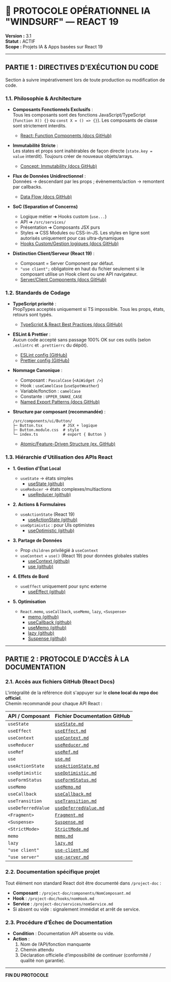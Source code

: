 # 🤖 PROTOCOLE OPÉRATIONNEL IA "WINDSURF" — REACT 19

**Version :** 3.1  
**Statut :** ACTIF  
**Scope :** Projets IA & Apps basées sur React 19

---

## PARTIE 1 : DIRECTIVES D'EXÉCUTION DU CODE

Section à suivre impérativement lors de toute production ou modification de code.

### 1.1. Philosophie & Architecture

- **Composants Fonctionnels Exclusifs** :  
  Tous les composants sont des fonctions JavaScript/TypeScript (`function X() {}` ou `const X = () => {}`). Les composants de classe sont strictement interdits.
  - [React: Function Components (docs GitHub)](https://github.com/reactjs/react.dev/blob/main/src/content/learn/your-first-component.md)

- **Immutabilité Stricte** :  
  Les states et props sont inaltérables de façon directe (`state.key = value` interdit). Toujours créer de nouveaux objets/arrays.
  - [Concept: Immutability (docs GitHub)](https://github.com/reactjs/react.dev/blob/main/src/content/learning/immutability.md)

- **Flux de Données Unidirectionnel** :  
  Données → descendant par les props ; évènements/action → remontent par callbacks.
  - [Data Flow (docs GitHub)](https://github.com/reactjs/react.dev/blob/main/src/content/learn/passing-props-to-a-component.md)

- **SoC (Separation of Concerns)**  
    - Logique métier ➔ Hooks custom (`use...`)
    - API ➔ `/src/services/`
    - Présentation ➔ Composants JSX purs
    - Styles ➔ CSS Modules ou CSS-in-JS. Les styles en ligne sont autorisés uniquement pour cas ultra-dynamiques
  - [Hooks Custom/Gestion logiques (docs GitHub)](https://github.com/reactjs/react.dev/blob/main/src/content/learn/reusing-logic-with-custom-hooks.md)

- **Distinction Client/Serveur (React 19)** :  
    - Composant = Server Component par défaut.
    - `"use client";` obligatoire en haut du fichier seulement si le composant utilise un Hook client ou une API navigateur.
  - [Server/Client Components (docs GitHub)](https://github.com/reactjs/rfcs/blob/main/text/0222-server-components.md)

### 1.2. Standards de Codage

- **TypeScript priorité** :  
  PropTypes acceptés uniquement si TS impossible. Tous les props, états, retours sont typés.
  - [TypeScript & React Best Practices (docs GitHub)](https://github.com/typescript-cheatsheets/react/blob/main/README.md)

- **ESLint & Prettier** :  
  Aucun code accepté sans passage 100% OK sur ces outils (selon `.eslintrc` et `.prettierrc` du dépôt).
  - [ESLint config (GitHub)](https://github.com/eslint/eslint)
  - [Prettier config (GitHub)](https://github.com/prettier/prettier)

- **Nommage Canonique** :
    - Composant : `PascalCase` (`<AiWidget />`)
    - Hook : `useCamelCase` (`useSpotWeather`)
    - Variable/fonction : `camelCase`
    - Constante : `UPPER_SNAKE_CASE`
  - [Named Export Patterns (docs GitHub)](https://github.com/reactjs/react.dev/blob/main/src/content/learn/exporting-components.md)

- **Structure par composant (recommandée)** :
    ```
    /src/components/ui/Button/
    ├─ Button.tsx         # JSX + logique
    ├─ Button.module.css  # style
    └─ index.ts           # export { Button }
    ```
  - [Atomic/Feature-Driven Structure (ex. GitHub)](https://github.com/alan2207/bulletproof-react)

### 1.3. Hiérarchie d'Utilisation des APIs React

- **1. Gestion d'État Local**
    - `useState` → états simples
        - [useState (github)](https://github.com/reactjs/react.dev/blob/main/src/content/reference/react/useState.md)
    - `useReducer` → états complexes/multiactions
        - [useReducer (github)](https://github.com/reactjs/react.dev/blob/main/src/content/reference/react/useReducer.md)

- **2. Actions & Formulaires**
    - `useActionState` (React 19)
        - [useActionState (github)](https://github.com/reactjs/react.dev/blob/main/src/content/reference/react/useActionState.md)
    - `useOptimistic` : pour UIs optimistes
        - [useOptimistic (github)](https://github.com/reactjs/react.dev/blob/main/src/content/reference/react/useOptimistic.md)

- **3. Partage de Données**
    - Prop `children` privilégié à `useContext`
    - `useContext` + `use()` (React 19) pour données globales stables
        - [useContext (github)](https://github.com/reactjs/react.dev/blob/main/src/content/reference/react/useContext.md)
        - [use (github)](https://github.com/reactjs/react.dev/blob/main/src/content/reference/react/use.md)

- **4. Effets de Bord**
    - `useEffect` uniquement pour sync externe
        - [useEffect (github)](https://github.com/reactjs/react.dev/blob/main/src/content/reference/react/useEffect.md)

- **5. Optimisation**
    - `React.memo`, `useCallback`, `useMemo`, `lazy`, `<Suspense>`
        - [memo (github)](https://github.com/reactjs/react.dev/blob/main/src/content/reference/react/memo.md)
        - [useCallback (github)](https://github.com/reactjs/react.dev/blob/main/src/content/reference/react/useCallback.md)
        - [useMemo (github)](https://github.com/reactjs/react.dev/blob/main/src/content/reference/react/useMemo.md)
        - [lazy (github)](https://github.com/reactjs/react.dev/blob/main/src/content/reference/react/lazy.md)
        - [Suspense (github)](https://github.com/reactjs/react.dev/blob/main/src/content/reference/react/Suspense.md)

---

## PARTIE 2 : PROTOCOLE D'ACCÈS À LA DOCUMENTATION

### 2.1. Accès aux fichiers GitHub (React Docs)

L'intégralité de la référence doit s'appuyer sur le **clone local du repo doc officiel**.  
Chemin recommandé pour chaque API React :

| API / Composant        | Fichier Documentation GitHub |
|------------------------|:----------------------------|
| `useState`             | [`useState.md`](https://github.com/reactjs/react.dev/blob/main/src/content/reference/react/useState.md) |
| `useEffect`            | [`useEffect.md`](https://github.com/reactjs/react.dev/blob/main/src/content/reference/react/useEffect.md) |
| `useContext`           | [`useContext.md`](https://github.com/reactjs/react.dev/blob/main/src/content/reference/react/useContext.md) |
| `useReducer`           | [`useReducer.md`](https://github.com/reactjs/react.dev/blob/main/src/content/reference/react/useReducer.md) |
| `useRef`               | [`useRef.md`](https://github.com/reactjs/react.dev/blob/main/src/content/reference/react/useRef.md) |
| `use`                  | [`use.md`](https://github.com/reactjs/react.dev/blob/main/src/content/reference/react/use.md) |
| `useActionState`       | [`useActionState.md`](https://github.com/reactjs/react.dev/blob/main/src/content/reference/react/useActionState.md) |
| `useOptimistic`        | [`useOptimistic.md`](https://github.com/reactjs/react.dev/blob/main/src/content/reference/react/useOptimistic.md) |
| `useFormStatus`        | [`useFormStatus.md`](https://github.com/reactjs/react.dev/blob/main/src/content/reference/react/useFormStatus.md) |
| `useMemo`              | [`useMemo.md`](https://github.com/reactjs/react.dev/blob/main/src/content/reference/react/useMemo.md) |
| `useCallback`          | [`useCallback.md`](https://github.com/reactjs/react.dev/blob/main/src/content/reference/react/useCallback.md) |
| `useTransition`        | [`useTransition.md`](https://github.com/reactjs/react.dev/blob/main/src/content/reference/react/useTransition.md) |
| `useDeferredValue`     | [`useDeferredValue.md`](https://github.com/reactjs/react.dev/blob/main/src/content/reference/react/useDeferredValue.md) |
| `<Fragment>`           | [`Fragment.md`](https://github.com/reactjs/react.dev/blob/main/src/content/reference/react/Fragment.md) |
| `<Suspense>`           | [`Suspense.md`](https://github.com/reactjs/react.dev/blob/main/src/content/reference/react/Suspense.md) |
| `<StrictMode>`         | [`StrictMode.md`](https://github.com/reactjs/react.dev/blob/main/src/content/reference/react/StrictMode.md) |
| `memo`                 | [`memo.md`](https://github.com/reactjs/react.dev/blob/main/src/content/reference/react/memo.md) |
| `lazy`                 | [`lazy.md`](https://github.com/reactjs/react.dev/blob/main/src/content/reference/react/lazy.md) |
| `"use client"`         | [`use-client.md`](https://github.com/reactjs/react.dev/blob/main/src/content/reference/react/use-client.md) |
| `"use server"`         | [`use-server.md`](https://github.com/reactjs/react.dev/blob/main/src/content/reference/react/use-server.md) |

### 2.2. Documentation spécifique projet

Tout élément non standard React doit être documenté dans `/project-doc` :
- **Composant** : `/project-doc/components/NomComposant.md`
- **Hook** : `/project-doc/hooks/nomHook.md`
- **Service** : `/project-doc/services/nomService.md`
- Si absent ou vide : signalement immédiat et arrêt de service.

### 2.3. Procédure d’Échec de Documentation

- **Condition** : Documentation API absente ou vide.
- **Action** :  
    1. Nom de l’API/fonction manquante  
    2. Chemin attendu  
    3. Déclaration officielle d’impossibilité de continuer (conformité / qualité non garantie).

---

**FIN DU PROTOCOLE**
